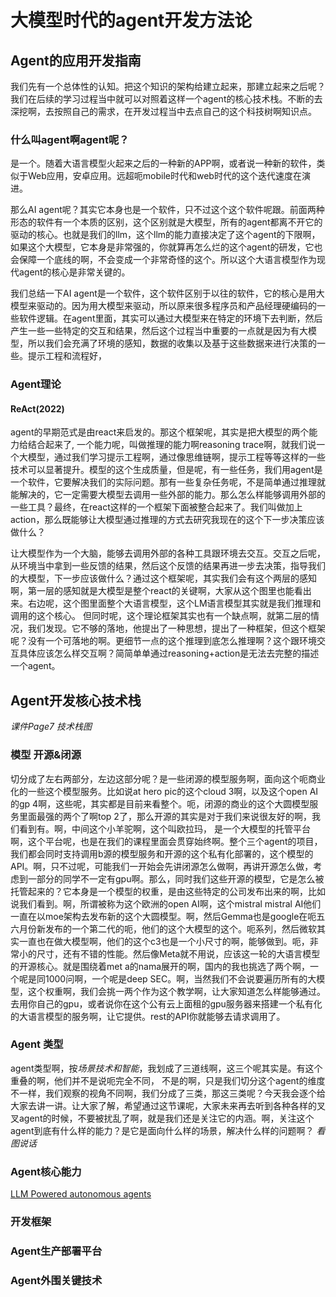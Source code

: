 # 大模型时代的agent开发方法论

## Agent的应用开发指南

我们先有一个总体性的认知。把这个知识的架构给建立起来，那建立起来之后呢？我们在后续的学习过程当中就可以对照着这样一个agent的核心技术栈。不断的去深挖啊，去按照自己的需求，在开发过程当中去点自己的这个科技树啊知识点。

### 什么叫agent啊agent呢？

是一个。随着大语言模型火起来之后的一种新的APP啊，或者说一种新的软件，类似于Web应用，安卓应用。远超呃mobile时代和web时代的这个迭代速度在演进。

那么AI agent呢？其实它本身也是一个软件，只不过这个这个软件呢跟。前面两种形态的软件有一个本质的区别，这个区别就是大模型，所有的agent都离不开它的驱动的核心。也就是我们的llm，这个llm的能力直接决定了这个agent的下限啊，如果这个大模型，它本身是非常强的，你就算再怎么烂的这个agent的研发，它也会保障一个底线的啊，不会变成一个非常奇怪的这个。所以这个大语言模型作为现代agent的核心是非常关键的。

我们总结一下AI agent是一个软件，这个软件区别于以往的软件，它的核心是用大模型来驱动的。因为用大模型来驱动，所以原来很多程序员和产品经理硬编码的一些软件逻辑。在agent里面，其实可以通过大模型来在特定的环境下去判断，然后产生一些一些特定的交互和结果，然后这个过程当中重要的一点就是因为有大模型，所以我们会充满了环境的感知，数据的收集以及基于这些数据来进行决策的一些。提示工程和流程好，

### Agent理论

#### ReAct(2022)

agent的早期范式是由react来启发的。那这个框架呢，其实是把大模型的两个能力给结合起来了, 一个能力呢，叫做推理的能力啊reasoning trace啊，就我们说一个大模型，通过我们学习提示工程啊，通过像思维链啊，提示工程等等这样的一些技术可以显著提升。模型的这个生成质量，但是呢，有一些任务，我们用agent是一个软件，它要解决我们的实际问题。那有一些复杂任务呢，不是简单通过推理就能解决的，它一定需要大模型去调用一些外部的能力。那么怎么样能够调用外部的一些工具？最终，在react这样的一个框架下面被整合起来了。我们叫做加上action，那么既能够让大模型通过推理的方式去研究我现在的这个下一步决策应该做什么？

让大模型作为一个大脑，能够去调用外部的各种工具跟环境去交互。交互之后呢，从环境当中拿到一些反馈的结果，然后这个反馈的结果再进一步去决策，指导我们的大模型，下一步应该做什么？通过这个框架呢，其实我们会有这个两层的感知啊，第一层的感知就是大模型是整个react的关键啊，大家从这个图里也能看出来。右边呢，这个图里面整个大语言模型，这个LM语言模型其实就是我们推理和调用的这个核心。
但同时呢，这个理论框架其实也有一个缺点啊，就第二层的情况，我们发现。它不够的落地，他提出了一种思想，提出了一种框架，但这个框架呢？没有一个可落地的啊。更细节一点的这个推理到底怎么推理啊？这个跟环境交互具体应该怎么样交互啊？简简单单通过reasoning+action是无法去完整的描述一个agent。

## Agent开发核心技术栈

*课件Page7 技术栈图*  

### 模型 开源&闭源

切分成了左右两部分，左边这部分呢？是一些闭源的模型服务啊，面向这个呃商业化的一些这个模型服务。比如说at hero pic的这个cloud 3啊，以及这个open AI的gp 4啊，这些呢，其实都是目前来看整个。呃，闭源的商业的这个大圆模型服务里面最强的两个了啊top 2了，那么开源的其实是对于我们来说很友好的啊，我们看到有。啊，中间这个小羊驼啊，这个叫欧拉玛，
是一个大模型的托管平台啊，这个平台呢，也是在我们的课程里面会贯穿始终啊。整个三个agent的项目，我们都会同时支持调用b源的模型服务和开源的这个私有化部署的，这个模型的API。啊，只不过呢，可能我们一开始会先讲闭源怎么做啊，再讲开源怎么做，考虑到一部分的同学不一定有gpu啊。那么，同时我们这些开源的模型，它是怎么被托管起来的？它本身是一个模型的权重，是由这些特定的公司发布出来的啊，比如说我们看到。啊，所谓被称为这个欧洲的open AI啊，这个mistral mistral AI他们一直在以moe架构去发布新的这个大圆模型。啊，然后Gemma也是google在呃五六月份新发布的一个第二代的呃，他们的这个大模型的这个。呃系列，然后微软其实一直也在做大模型啊，他们的这个c3也是一个小尺寸的啊，能够做到。呃，非常小的尺寸，还有不错的性能。然后像Meta就不用说，应该这一轮的大语言模型的开源核心。就是围绕着met a的nama展开的啊，国内的我也挑选了两个啊，一个呢是同1000问啊，一个呢是deep SEC。啊，当然我们不会说要遍历所有的大模型，这个权重啊，我们会挑一两个作为这个教学啊，让大家知道怎么样能够通过。去用你自己的gpu，或者说你在这个公有云上面租的gpu服务器来搭建一个私有化的大语言模型的服务啊，让它提供。rest的API你就能够去请求调用了。

### Agent 类型

agent类型啊，按*场景技术和智能*，我划成了三道线啊，这三个呢其实是。有这个重叠的啊，他们并不是说呃完全不同，
不是的啊，只是我们切分这个agent的维度不一样，我们观察的视角不同啊，我们分成了三类，那这三类呢？今天我会逐个给大家去讲一讲。让大家了解，希望通过这节课呢，大家未来再去听到各种各样的叉叉agent的时候，不要被扰乱了啊，就是我们还是关注它的内涵。啊，关注这个agent到底有什么样的能力？是它是面向什么样的场景，解决什么样的问题啊？
*看图说话*

### Agent核心能力

[LLM Powered autonomous agents](https://lilianweng.github.io/posts/2023-06-23-agent/)

### 开发框架

### Agent生产部署平台

### Agent外围关键技术
